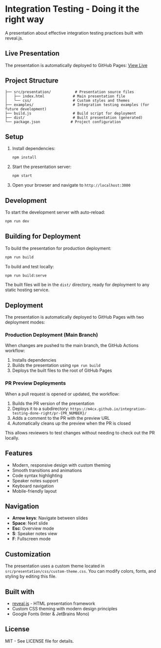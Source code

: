 # Integration Testing - Doing it the right way

A presentation about effective integration testing practices built with reveal.js.

## Live Presentation

The presentation is automatically deployed to GitHub Pages: [View Live](https://m4cx.github.io/integration-testing-done-right/)

## Project Structure

```
├── src/presentation/           # Presentation source files
│   ├── index.html             # Main presentation file
│   └── css/                   # Custom styles and themes
├── examples/                  # Integration testing examples (for future development)
├── build.js                   # Build script for deployment
├── dist/                      # Built presentation (generated)
└── package.json              # Project configuration
```

## Setup

1. Install dependencies:
   ```bash
   npm install
   ```

2. Start the presentation server:
   ```bash
   npm start
   ```

3. Open your browser and navigate to `http://localhost:3000`

## Development

To start the development server with auto-reload:
```bash
npm run dev
```

## Building for Deployment

To build the presentation for production deployment:
```bash
npm run build
```

To build and test locally:
```bash
npm run build:serve
```

The built files will be in the `dist/` directory, ready for deployment to any static hosting service.

## Deployment

The presentation is automatically deployed to GitHub Pages with two deployment modes:

### Production Deployment (Main Branch)
When changes are pushed to the main branch, the GitHub Actions workflow:
1. Installs dependencies
2. Builds the presentation using `npm run build`
3. Deploys the built files to the root of GitHub Pages

### PR Preview Deployments
When a pull request is opened or updated, the workflow:
1. Builds the PR version of the presentation
2. Deploys it to a subdirectory: `https://m4cx.github.io/integration-testing-done-right/pr-{PR_NUMBER}/`
3. Adds a comment to the PR with the preview URL
4. Automatically cleans up the preview when the PR is closed

This allows reviewers to test changes without needing to check out the PR locally.

## Features

- Modern, responsive design with custom theming
- Smooth transitions and animations
- Code syntax highlighting
- Speaker notes support
- Keyboard navigation
- Mobile-friendly layout

## Navigation

- **Arrow keys**: Navigate between slides
- **Space**: Next slide
- **Esc**: Overview mode
- **S**: Speaker notes view
- **F**: Fullscreen mode

## Customization

The presentation uses a custom theme located in `src/presentation/css/custom-theme.css`. You can modify colors, fonts, and styling by editing this file.

## Built with

- [reveal.js](https://revealjs.com/) - HTML presentation framework
- Custom CSS theming with modern design principles
- Google Fonts (Inter & JetBrains Mono)

## License

MIT - See LICENSE file for details.